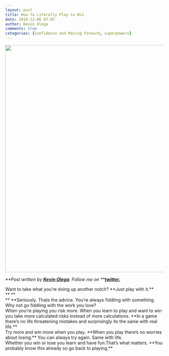```yaml
---
layout: post
title: How to Literally Play to Win
date: 2010-12-06 07:07
author: Kevin Olega
comments: true
categories: [Confidence and Moving Forward, superpowers]
---
```

<a rel="attachment wp-att-572" href="http://minimalchanges.com/welcome-to-minimal-changes-2010/424-revision-33/"><img title="Playing around with helmet and umbrella" src="http://minimalchanges.com/blog/wp-content/uploads/2010/12/Playing-around-with-helmet-and-umbrella.jpg" alt="" width="540" height="720" /></a>

<em><em>**Post written by **<a href="http://minimalchanges.com/about">**Kevin Olega**</a>**. Follow me on **<a href="http://twitter.com/kevinolega">**twitter.**</a></em></em>
<div>Want to take what you’re doing up another notch? **Just play with it.**</div>
<div>**
**</div>
<div>** **Seriously. Thats the advice. You’re always fiddling with something. Why not go fiddling with the work you love?</div>
<div>When you’re playing you risk more. When you learn to play and want to win you take more calculated risks instead of more calculations. **In a game there’s no life threatening mistakes and surprisingly its the same with real life.**</div>
<div>Try more and win more when you play. **When you play there’s no worries about losing.** You can always try again. Same with life.</div>
<div>Whether you win or lose you learn and have fun.That’s what matters. **You probably know this already so go back to playing.**</div>
